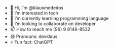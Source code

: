 - 👋 Hi, I’m @klausmedeiros
- 👀 I’m interested in tech
- 🌱 I’m currently learning programming language
- 💞️ I’m looking to collaborate on developer
- 📫 How to reach me (96) 9 8146-8532
- 😄 Pronouns: devklaus
- ⚡ Fun fact: ChatGPT

<!---
klausmedeiros/klausmedeiros is a ✨ special ✨ repository because its `README.md` (this file) appears on your GitHub profile.
You can click the Preview link to take a look at your changes.
--->
